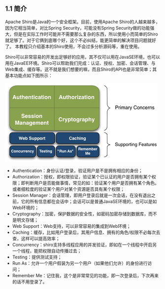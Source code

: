 ## 1.1 简介

Apache Shiro是Java的一个安全框架。目前，使用Apache Shiro的人越来越多，因为它相当简单，对比Spring Security，可能没有Spring Security做的功能强大，但是在实际工作时可能并不需要那么复杂的东西，所以使用小而简单的Shiro就足够了。对于它俩到底哪个好，这个不必纠结，能更简单的解决项目问题就好了。
本教程只介绍基本的Shiro使用，不会过多分析源码等，重在使用。
 
Shiro可以非常容易的开发出足够好的应用，其不仅可以用在JavaSE环境，也可以用在JavaEE环境。Shiro可以帮助我们完成：认证、授权、加密、会话管理、与Web集成、缓存等。这不就是我们想要的嘛，而且Shiro的API也是非常简单；其基本功能点如下图所示：

![shiro](../image/01-1.png)

+ Authentication：身份认证/登录，验证用户是不是拥有相应的身份；
+ Authorization：授权，即权限验证，验证某个已认证的用户是否拥有某个权限；即判断用户是否能做事情，常见的如：验证某个用户是否拥有某个角色。或者细粒度的验证某个用户对某个资源是否具有某个权限；
+ Session Manager：会话管理，即用户登录后就是一次会话，在没有退出之前，它的所有信息都在会话中；会话可以是普通JavaSE环境的，也可以是如Web环境的；
+ Cryptography：加密，保护数据的安全性，如密码加密存储到数据库，而不是明文存储；
+ Web Support：Web支持，可以非常容易的集成到Web环境；
+ Caching：缓存，比如用户登录后，其用户信息、拥有的角色/权限不必每次去查，这样可以提高效率；
+ Concurrency：shiro支持多线程应用的并发验证，即如在一个线程中开启另一个线程，能把权限自动传播过去；
+ Testing：提供测试支持；
+ Run As：允许一个用户假装为另一个用户（如果他们允许）的身份进行访问；
+ Remember Me：记住我，这个是非常常见的功能，即一次登录后，下次再来的话不用登录了。